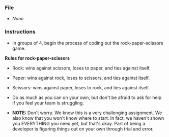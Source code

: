 ### File

- _None_

### Instructions

- In groups of 4, begin the process of coding out the rock-paper-scissors game.

**Rules for rock-paper-scissors**

- Rock: wins against scissors, loses to paper, and ties against itself.
- Paper: wins against rock, loses to scissors, and ties against itself.
- Scissors: wins against paper, loses to rock, and ties against itself.

- Do as much as you can on your own, but don't be afraid to ask for help if you feel your team is struggling.

- **NOTE:** Don't worry. We know this is a very challenging assignment. We also know that you won't know where to start. In fact, we haven't shown you EVERYTHING you need yet, but that's okay. Part of being a developer is figuring things out on your own through trial and error.
